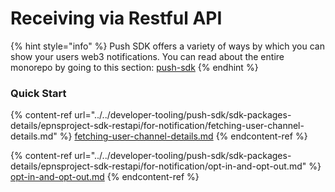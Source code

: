 # Receiving via Restful API

{% hint style="info" %}
Push SDK offers a variety of ways by which you can show your users web3 notifications. You can read about the entire monorepo by going to this section: [push-sdk](../../developer-tooling/push-sdk/ "mention")
{% endhint %}

### Quick Start

{% content-ref url="../../developer-tooling/push-sdk/sdk-packages-details/epnsproject-sdk-restapi/for-notification/fetching-user-channel-details.md" %}
[fetching-user-channel-details.md](../../developer-tooling/push-sdk/sdk-packages-details/epnsproject-sdk-restapi/for-notification/fetching-user-channel-details.md)
{% endcontent-ref %}

{% content-ref url="../../developer-tooling/push-sdk/sdk-packages-details/epnsproject-sdk-restapi/for-notification/opt-in-and-opt-out.md" %}
[opt-in-and-opt-out.md](../../developer-tooling/push-sdk/sdk-packages-details/epnsproject-sdk-restapi/for-notification/opt-in-and-opt-out.md)
{% endcontent-ref %}

